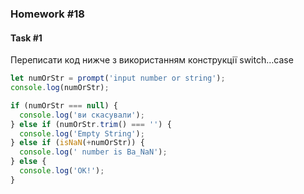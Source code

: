 ### Homework #18

#### Task #1

Переписати код нижче з використанням конструкції switch…case

```javascript
let numOrStr = prompt('input number or string');
console.log(numOrStr);

if (numOrStr === null) {
  console.log('ви скасували');
} else if (numOrStr.trim() === '') {
  console.log('Empty String');
} else if (isNaN(+numOrStr)) {
  console.log(' number is Ba_NaN');
} else {
  console.log('OK!');
}
```
